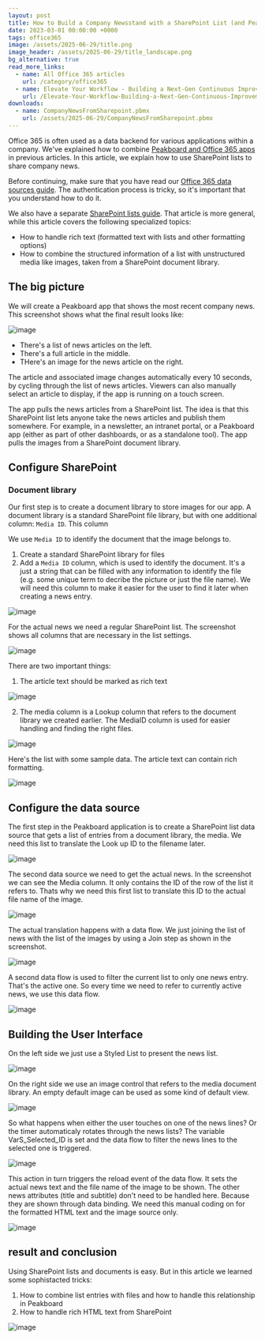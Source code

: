 ```yaml
---
layout: post
title: How to Build a Company Newsstand with a SharePoint List (and Peakboard Magic)
date: 2023-03-01 00:00:00 +0000
tags: office365
image: /assets/2025-06-29/title.png
image_header: /assets/2025-06-29/title_landscape.png
bg_alternative: true
read_more_links:
  - name: All Office 365 articles
    url: /category/office365
  - name: Elevate Your Workflow - Building a Next-Gen Continuous Improvement Board with Office 365 ToDo
    url: /Elevate-Your-Workflow-Building-a-Next-Gen-Continuous-Improvement-Board-with-Office-365-ToDo.html
downloads:
  - name: CompanyNewsFromSharepoint.pbmx
    url: /assets/2025-06-29/CompanyNewsFromSharepoint.pbmx
---
```

Office 365 is often used as a data backend for various applications within a company.
We've explained how to combine [Peakboard and Office 365 apps](/category/office365) in previous articles.
In this article, we explain how to use SharePoint lists to share company news.

Before continuing, make sure that you have read our [Office 365 data sources guide](/Getting-started-with-the-new-Office-365-Data-Sources.html). The authentication process is tricky, so it's important that you understand how to do it.

We also have a separate [SharePoint lists guide](/SharePoint-Lists-in-Beast-Mode-Powered-by-Peakboard.html). That article is more general, while this article covers the following specialized topics:
* How to handle rich text (formatted text with lists and other formatting options) 
* How to combine the structured information of a list with unstructured media like images, taken from a SharePoint document library. 

## The big picture

We will create a Peakboard app that shows the most recent company news. This screenshot shows what the final result looks like:

![image](/assets/2025-06-29/010.png)

* There's a list of news articles on the left.
* There's a full article in the middle.
* THere's an image for the news article on the right.

The article and associated image changes automatically every 10 seconds, by cycling through the list of news articles. Viewers can also manually select an article to display, if the app is running on a touch screen.

The app pulls the news articles from a SharePoint list. The idea is that this SharePoint list lets anyone take the news articles and publish them somewhere. For example, in a newsletter, an intranet portal, or a Peakboard app (either as part of other dashboards, or as a standalone tool). The app pulls the images from a SharePoint document library.



## Configure SharePoint

### Document library

Our first step is to create a document library to store images for our app. A document library is a standard SharePoint file library, but with one additional column: `Media ID`. This column 

We use `Media ID` to identify the document that the image belongs to.
1. Create a standard SharePoint library for files
2. Add a `Media ID` column, which is used to identify the document. It's a just a string that can be filled with any information to identify the file (e.g. some unique term to decribe the picture or just the file name). We will need this column to make it easier for the user to find it later when creating a news entry.

![image](/assets/2025-06-29/020.png)

For the actual news we need a regular SharePoint list. The screenshot shows all columns that are necessary in the list settings.

![image](/assets/2025-06-29/030.png)

There are two important things:

1. The article text should be marked as rich text

![image](/assets/2025-06-29/040.png)

2. The media column is a Lookup column that refers to the document library we created earlier. The MediaID column is used for easier handling and finding the right files.

![image](/assets/2025-06-29/050.png)

Here's the list with some sample data. The article text can contain rich formatting.

![image](/assets/2025-06-29/060.png)

## Configure the data source

The first step in the Peakboard application is to create a SharePoint list data source that gets a list of entries from a document library, the media. We need this list to translate the Look up ID to the filename later.

![image](/assets/2025-06-29/070.png)

The second data source we need to get the actual news. In the screenshot we can see the Media column. It only contains the ID of the row of the list it refers to. Thats why we need this first list to translate this ID to the actual file name of the image.

![image](/assets/2025-06-29/080.png)

The actual translation happens with a data flow. We just joining the list of news with the list of the images by using a Join step as shown in the screenshot.

![image](/assets/2025-06-29/090.png)

A second data flow is used to filter the current list to only one news entry. That's the active one. So every time we need to refer to currently active news, we use this data flow.

![image](/assets/2025-06-29/100.png)

## Building the User Interface

On the left side we just use a Styled List to present the news list.

![image](/assets/2025-06-29/110.png)

On the right side we use an image control that refers to the media document library. An empty default image can be used as some kind of default view.

![image](/assets/2025-06-29/120.png)

So what happens when either the user touches on one of the news lines? Or the timer automaticaly rotates through the news lists?
The variable VarS_Selected_ID is set and the data flow to filter the news lines to the selected one is triggered. 

![image](/assets/2025-06-29/130.png)

This action in turn triggers the reload event of the data flow. It sets the actual news text and the file name of the image to be shown. The other news attributes (title and subtitle) don't need to be handled here. Because they are shown through data binding. We need this manual coding on for the formatted HTML text and the image source only.

![image](/assets/2025-06-29/140.png)

## result and conclusion

Using SharePoint lists and documents is easy. But in this article we learned some sophistacted tricks:

1. How to combine list entries with files and how to handle this relationship in Peakboard
2. How to handle rich HTML text from SharePoint

![image](/assets/2025-06-29/result.gif)
